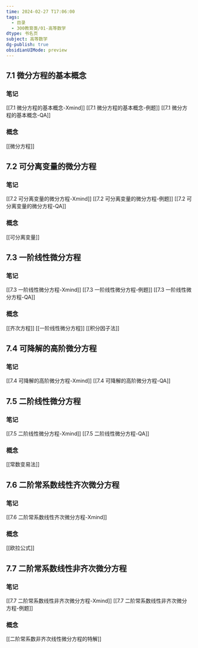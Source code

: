 ```yaml
---
time: 2024-02-27 T17:06:00
tags:
  - 目录
  - 300教育类/01-高等数学
dtype: 书名页
subject: 高等数学
dg-publish: true
obsidianUIMode: preview
---
```


## 7.1 微分方程的基本概念
### 笔记
[[7.1 微分方程的基本概念-Xmind]]
[[7.1 微分方程的基本概念-例题]]
[[7.1 微分方程的基本概念-QA]]

### 概念
[[微分方程]]

## 7.2 可分离变量的微分方程
### 笔记
[[7.2 可分离变量的微分方程-Xmind]]
[[7.2 可分离变量的微分方程-例题]]
[[7.2 可分离变量的微分方程-QA]]

### 概念
[[可分离变量]]


## 7.3 一阶线性微分方程
### 笔记
[[7.3 一阶线性微分方程-Xmind]]
[[7.3 一阶线性微分方程-例题]]
 [[7.3 一阶线性微分方程-QA]]

### 概念
[[齐次方程]]
[[一阶线性微分方程]]
[[积分因子法]]

## 7.4 可降解的高阶微分方程
### 笔记
[[7.4 可降解的高阶微分方程-Xmind]]
[[7.4 可降解的高阶微分方程-QA]]


## 7.5 二阶线性微分方程
### 笔记
[[7.5 二阶线性微分方程-Xmind]]
[[7.5 二阶线性微分方程-QA]]

### 概念
[[常数变易法]]

## 7.6 二阶常系数线性齐次微分方程
### 笔记
[[7.6 二阶常系数线性齐次微分方程-Xmind]]

### 概念
[[欧拉公式]]


## 7.7 二阶常系数线性非齐次微分方程
### 笔记
[[7.7 二阶常系数线性非齐次微分方程-Xmind]]
[[7.7 二阶常系数线性非齐次微分方程-例题]]

### 概念
[[二阶常系数非齐次线性微分方程的特解]]